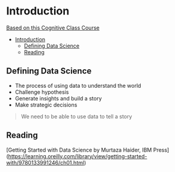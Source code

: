 # Introduction
[Based on this Cognitive Class Course]()


- [Introduction](#introduction)
	- [Defining Data Science](#defining-data-science)
	- [Reading](#reading)

## Defining Data Science

- The process of using data to understand the world
- Challenge hypothesis
- Generate insights and build a story
- Make strategic decisions

> We need to be able to use data to tell a story

## Reading

[Getting Started with Data Science by Murtaza Haider, IBM Press] (https://learning.oreilly.com/library/view/getting-started-with/9780133991246/ch01.html)